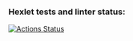 ### Hexlet tests and linter status:
[![Actions Status](https://github.com/krotkikhmaxim/python-project-49/actions/workflows/hexlet-check.yml/badge.svg)](https://github.com/krotkikhmaxim/python-project-49/actions)